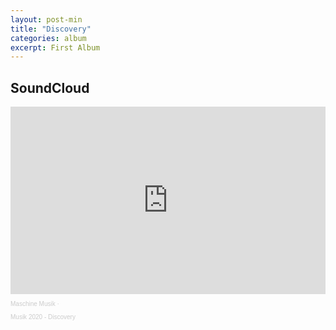 ```yaml
---
layout: post-min
title: "Discovery"
categories: album
excerpt: First Album
---
```


<h2>SoundCloud</h2>

<iframe width="100%" height="300" scrolling="no" frameborder="no" allow="autoplay" src="https://w.soundcloud.com/player/?url=https%3A//api.soundcloud.com/playlists/1023515323&color=%2354b2a8&auto_play=false&hide_related=false&show_comments=true&show_user=true&show_reposts=false&show_teaser=true&visual=true"></iframe>

<div style="font-size: 10px; color: #cccccc;line-break: anywhere;word-break: normal;overflow: hidden;white-space: nowrap;text-overflow: ellipsis; font-family: Interstate,Lucida Grande,Lucida Sans Unicode,Lucida Sans,Garuda,Verdana,Tahoma,sans-serif;font-weight: 100;">

<a href="https://soundcloud.com/jan-varga-2" title="Maschine Musik" target="_blank" style="color: #cccccc; text-decoration: none;">Maschine Musik</a> · 

<a href="https://soundcloud.com/jan-varga-2/sets/musik-2020" title="Musik 2020 - Discovery" target="_blank" style="color: #cccccc; text-decoration: none;">Musik 2020 - Discovery</a>

</div>

